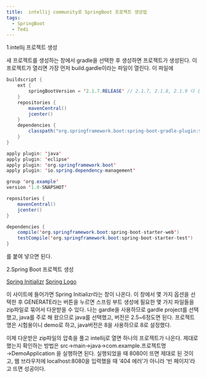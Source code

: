 ```yaml
---
title:  intellij community로 SpringBoot 프로젝트 생성법
tags:
  - SpringBoot
  - Tedi
---
```


1.intellij 프로젝트 생성

새 프로젝트를 생성하는 창에서 gradle을 선택한 후 생성하면 프로젝트가 생성된다. 이 프로젝트가 열리면 가장 먼저 build.gardle이라는 파일이 열린다. 이 파일에

```java
buildscript {
    ext {
        springBootVersion = '2.1.7.RELEASE' // 2.1.7, 2.1.8, 2.1.9 다 괜찮습니다.
    }
    repositories {
        mavenCentral()
        jcenter()
    }
    dependencies {
        classpath("org.springframework.boot:spring-boot-gradle-plugin:${springBootVersion}")
    }
}

apply plugin: 'java'
apply plugin: 'eclipse'
apply plugin: 'org.springframework.boot'
apply plugin: 'io.spring.dependency-management'

group 'org.example'
version '1.0-SNAPSHOT'

repositories {
    mavenCentral()
    jcenter()
}

dependencies {
    compile('org.springframework.boot:spring-boot-starter-web')
    testCompile('org.springframework.boot:spring-boot-starter-test')
}
```

를 붙여 넣으면 된다.

2.Spring Boot 프로젝트 생성

[Spring Initializr](https://start.spring.io/)
[Spring Logo](http://melonicedlatte.com/assets/images/2021_3Q/spring_boot_logo.png)

이 사이트에 들어가면 Spring Initializr라는 창이 나온다. 이 창에서 몇 가지 옵션을 선택한 후 GENERATE라는 버튼을 누르면 스프링 부트 생성에 필요한 몇 가지 파일들을 zip파일로 묶어서 다운받을 수 있다. 나는 gardle을 사용하므로 gardle project를 선택했고, java를 주로 해 왔으므로 java를 선택했고, 버전은 2.5~6정도면 된다. 프로젝트명은 시험용이니 demo로 하고, java버전은 8을 사용하므로 8로 설정했다.

이제 다운받은 zip파일의 압축을 풀고 intellij로 열면 하나의 프로젝트가 나온다. 제대로 했는지 확인하는 방법은 src→main→java→com.example.프로젝트명→DemoApplication 을 실행하면 된다. 실행되었을 때 8080이 뜨면 제대로 된 것이고, 웹 브라우저에 localhost:8080을 입력했을 때 ‘404 에러’가 아니라 ‘빈 페이지’라고 뜨면 성공이다.

